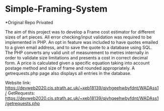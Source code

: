 # Simple-Framing-System
*Original Repo Privated

The aim of this project was to develop a Frame cost estimator for different sizes of art pieces. All error checking/input validation was required to be implemented in PHP. An opt in feature was included to have quotes emailed to a given email address, and to save the quote to a database using SQL. The PHP converts any valid unit of measurement to metres internally in order to validate size limitations and presents a cost in correct decimal form. A price is calculated given a specific equation taking into account postage method and size of frame and rounded appropriately. A getrequests.php page also displays all entries in the database.

Website link:
https://devweb2020.cis.strath.ac.uk/~xeb18139/qjvhgeehwbyfdnt/WADAss1/
GetRequests:
https://devweb2020.cis.strath.ac.uk/~xeb18139/qjvhgeehwbyfdnt/WADAss1/getrequests.php
